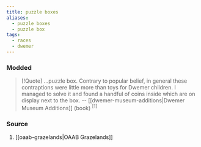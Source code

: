 ```yaml
---
title: puzzle boxes
aliases:
  - puzzle boxes
  - puzzle box
tags:
  - races
  - dwemer
---
```

### Modded
> [!Quote]
> ...puzzle box. Contrary to popular belief, in general these contraptions were little more than toys for Dwemer children. I managed to solve it and found a handful of coins inside which are on display next to the box.
> -- [[dwemer-museum-additions|Dwemer Museum Additions]] (book) <sup>[1]</sup>
### Source
1. [[oaab-grazelands|OAAB Grazelands]]